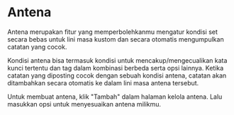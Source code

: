 # Antena

Antena merupakan fitur yang memperbolehkanmu mengatur kondisi set secara bebas untuk lini masa kustom dan secara otomatis mengumpulkan catatan yang cocok.

Kondisi antena bisa termasuk kondisi untuk mencakup/mengecualikan kata kunci tertentu dan tag dalam kombinasi berbeda serta opsi lainnya.
Ketika catatan yang diposting cocok dengan sebuah kondisi antena, catatan akan ditambahkan secara otomatis ke dalam lini masa antena tersebut.

Untuk membuat antena, klik "Tambah" dalam halaman kelola antena. Lalu masukkan opsi untuk menyesuaikan antena milikmu.

